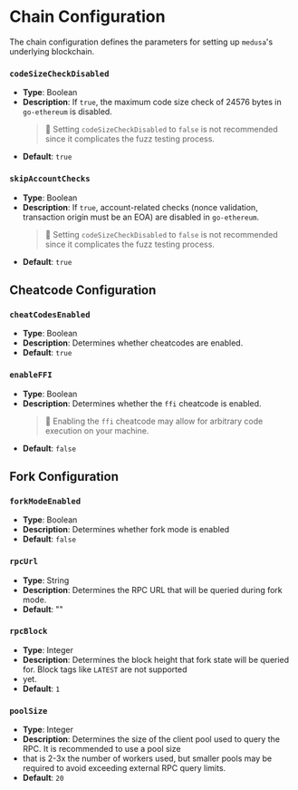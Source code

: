 # Chain Configuration

The chain configuration defines the parameters for setting up `medusa`'s underlying blockchain.

### `codeSizeCheckDisabled`

- **Type**: Boolean
- **Description**: If `true`, the maximum code size check of 24576 bytes in `go-ethereum` is disabled.
  > 🚩 Setting `codeSizeCheckDisabled` to `false` is not recommended since it complicates the fuzz testing process.
- **Default**: `true`

### `skipAccountChecks`

- **Type**: Boolean
- **Description**: If `true`, account-related checks (nonce validation, transaction origin must be an EOA) are disabled in `go-ethereum`.
  > 🚩 Setting `codeSizeCheckDisabled` to `false` is not recommended since it complicates the fuzz testing process.
- **Default**: `true`

## Cheatcode Configuration

### `cheatCodesEnabled`

- **Type**: Boolean
- **Description**: Determines whether cheatcodes are enabled.
- **Default**: `true`

### `enableFFI`

- **Type**: Boolean
- **Description**: Determines whether the `ffi` cheatcode is enabled.
  > 🚩 Enabling the `ffi` cheatcode may allow for arbitrary code execution on your machine.
- **Default**: `false`

## Fork Configuration

### `forkModeEnabled`

- **Type**: Boolean
- **Description**: Determines whether fork mode is enabled
- **Default**: `false`

### `rpcUrl`

- **Type**: String
- **Description**: Determines the RPC URL that will be queried during fork mode.
- **Default**: ""

### `rpcBlock`

- **Type**: Integer
- **Description**: Determines the block height that fork state will be queried for. Block tags like `LATEST` are not supported
- yet.
- **Default**: `1`

### `poolSize`

- **Type**: Integer
- **Description**: Determines the size of the client pool used to query the RPC. It is recommended to use a pool size
- that is 2-3x the number of workers used, but smaller pools may be required to avoid exceeding external RPC query limits.
- **Default**: `20`
